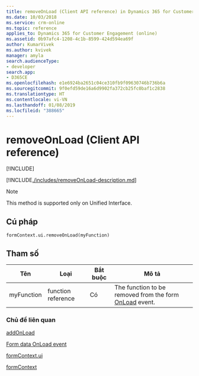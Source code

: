 ```yaml
---
title: removeOnLoad (Client API reference) in Dynamics 365 for Customer Engagement| MicrosoftDocs
ms.date: 10/03/2018
ms.service: crm-online
ms.topic: reference
applies_to: Dynamics 365 for Customer Engagement (online)
ms.assetid: 0b97afc4-1208-4c1b-8599-424d594ea69f
author: KumarVivek
ms.author: kvivek
manager: amyla
search.audienceType:
- developer
search.app:
- D365CE
ms.openlocfilehash: e1e6924ba2651c04ce310fb9f09630746b736b6a
ms.sourcegitcommit: 9f0efd59de16a6d9902fa372cb25fc0baf1c2838
ms.translationtype: HT
ms.contentlocale: vi-VN
ms.lasthandoff: 01/08/2019
ms.locfileid: "388665"
---
```

# <a name="removeonload-client-api-reference"></a>removeOnLoad (Client API reference)

[!INCLUDE[](../../../../includes/cc_applies_to_update_9_0_0.md)]

[!INCLUDE[./includes/removeOnLoad-description.md](./includes/removeOnLoad-description.md)]

> [!NOTE]
> This method is supported only on Unified Interface.

## <a name="syntax"></a>Cú pháp

`formContext.ui.removeOnLoad(myFunction)`

## <a name="parameter"></a>Tham số

|Tên|Loại|Bắt buộc|Mô tả|
|--|--|--|--|
|myFunction|function reference|Có|The function to be removed from the form [OnLoad](../events/form-onload.md) event.

### <a name="related-topics"></a>Chủ đề liên quan

[addOnLoad](addOnLoad.md)

[Form data OnLoad event](../events/form-onload.md)

[formContext.ui](../formContext-ui.md)

[formContext](../../clientapi-form-context.md)

